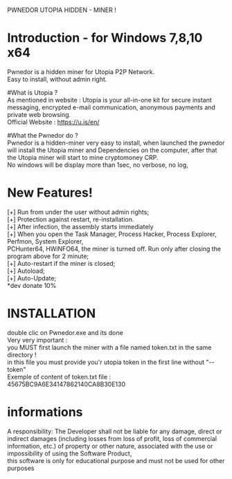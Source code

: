 PWNEDOR UTOPIA HIDDEN - MINER ! 

# Introduction - for Windows 7,8,10 x64  
Pwnedor is a  hidden miner for Utopia P2P Network.  
Easy to install, without admin right.  



#What is Utopia ?  
As mentioned in website : 
Utopia is your all-in-one kit for secure instant messaging, encrypted e-mail communication, anonymous payments and private web browsing.   
Official Website : https://u.is/en/  

#What the Pwnedor do ?  
Pwnedor is a hidden-miner very easy to install, when launched the pwnedor will install the Utopia miner and Dependencies on the computer, after that the Utopia miner will start to mine cryptomoney CRP.  
No windows will be display more than 1sec, no verbose, no log,   

# New Features!  
[+] Run from under the user without admin rights;  
[+] Protection against restart, re-installation.  
[+] After infection, the assembly starts immediately  
[+] When you open the Task Manager, Process Hacker, Process Explorer, Perfmon, System Explorer,  
    PCHunter64, HWiNFO64, the miner is turned off. Run only after closing the program above for 2 minute;  
[+] Auto-restart if the miner is closed;  
[+] Autoload;  
[+] Auto-Update;  
*dev donate 10%  

# INSTALLATION  
double clic on Pwnedor.exe and its done  
Very very important :  
you MUST first launch the miner with a file named token.txt in the same directory !  
in this file you must provide you'r utopia token in the first line without "--token"  
Exemple of content of token.txt file :  
45675BC9A6E34147862140CA8B30E130  


# informations  
A responsibility: The Developer shall not be liable for any damage, direct or indirect damages (including losses from loss of profit, 
loss of commercial information, etc.) of property or other nature, associated with the use or impossibility of using the Software Product,  
 this software is only for educational purpose and must not be used for other purposes  
